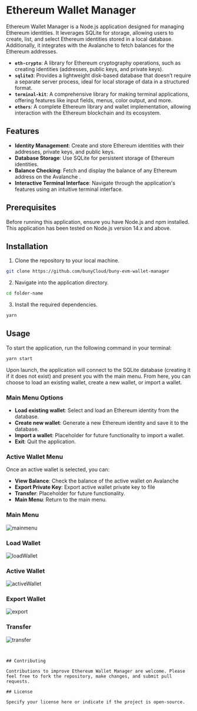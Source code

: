 
# Ethereum Wallet Manager

Ethereum Wallet Manager is a Node.js application designed for managing Ethereum identities. It leverages SQLite for storage, allowing users to create, list, and select Ethereum identities stored in a local database. Additionally, it integrates with the Avalanche to fetch balances for the Ethereum addresses.

- **`eth-crypto`**: A library for Ethereum cryptography operations, such as creating identities (addresses, public keys, and private keys).
- **`sqlite3`**: Provides a lightweight disk-based database that doesn’t require a separate server process, ideal for local storage of data in a structured format.
- **`terminal-kit`**: A comprehensive library for making terminal applications, offering features like input fields, menus, color output, and more.
- **`ethers`**: A complete Ethereum library and wallet implementation, allowing interaction with the Ethereum blockchain and its ecosystem.

## Features

- **Identity Management**: Create and store Ethereum identities with their addresses, private keys, and public keys.
- **Database Storage**: Use SQLite for persistent storage of Ethereum identities.
- **Balance Checking**: Fetch and display the balance of any Ethereum address on the Avalanche .
- **Interactive Terminal Interface**: Navigate through the application's features using an intuitive terminal interface.

## Prerequisites

Before running this application, ensure you have Node.js and npm installed. This application has been tested on Node.js version 14.x and above.

## Installation

1. Clone the repository to your local machine.

```bash {"id":"01HQBY5GZVMA36CBXABY778WTF"}
git clone https://github.com/bunyCloud/buny-evm-wallet-manager

```

2. Navigate into the application directory.

```bash {"id":"01HQBY5GZWBBHVSTP8FBPR5XE3"}
cd folder-name

```

3. Install the required dependencies.

```bash {"id":"01HQBY5GZWBBHVSTP8FDARCR4Q"}
yarn

```

## Usage

To start the application, run the following command in your terminal:

```bash {"id":"01HQBY5GZWBBHVSTP8FGY8MY5V"}
yarn start

```

Upon launch, the application will connect to the SQLite database (creating it if it does not exist) and present you with the main menu. From here, you can choose to load an existing wallet, create a new wallet, or import a wallet.

### Main Menu Options

- **Load existing wallet**: Select and load an Ethereum identity from the database.
- **Create new wallet**: Generate a new Ethereum identity and save it to the database.
- **Import a wallet**: Placeholder for future functionality to import a wallet.
- **Exit**: Quit the application.

### Active Wallet Menu

Once an active wallet is selected, you can:

- **View Balance**: Check the balance of the active wallet on Avalanche
- **Export Private Key**: Export active wallet private key to file
- **Transfer**: Placeholder for future functionality.
- **Main Menu**: Return to the main menu.

### Main Menu
![mainmenu](https://github.com/bunyCloud/nodejs-eth-wallet-manager/assets/112536156/6a73384c-6dbe-4060-9280-94f2ab337361)
### Load Wallet
![loadWallet](https://github.com/bunyCloud/nodejs-eth-wallet-manager/assets/112536156/958e877d-ba86-4b9d-8189-6667bb273074)

### Active Wallet
![activeWallet](https://github.com/bunyCloud/nodejs-eth-wallet-manager/assets/112536156/c09022d9-83ae-43c8-b846-ce1c125a6e93)


### Export Wallet
![export](https://github.com/bunyCloud/nodejs-eth-wallet-manager/assets/112536156/684578a9-7306-4fdd-94ac-8df6b58881c4)

### Transfer
![transfer](https://github.com/bunyCloud/nodejs-eth-wallet-manager/assets/112536156/7e9abb4f-5681-4dc7-986c-d0f6e18f5aa0)

```


## Contributing

Contributions to improve Ethereum Wallet Manager are welcome. Please feel free to fork the repository, make changes, and submit pull requests.

## License

Specify your license here or indicate if the project is open-source.
